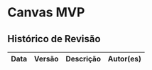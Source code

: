 # Canvas MVP

## Histórico de Revisão

| Data  | Versão | Descrição | Autor(es) |
|-------|--------|-----------|-----------|
